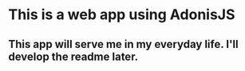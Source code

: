 # This is a web app using AdonisJS

## This app will serve me in my everyday life. I'll develop the readme later.